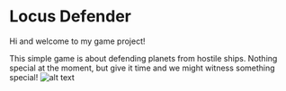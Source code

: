 # Locus Defender

Hi and welcome to my game project!

This simple game is about defending planets from hostile ships. Nothing special at the moment, but give it time and we might witness something special!
![alt text](https://raw.githubusercontent.com/GlitchedDreamer/LocusDefender/branch/master/wannabe_logo.png)
